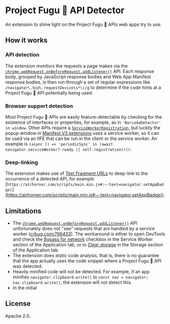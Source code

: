 # Project Fugu 🐡 API Detector

An extension to shine light on the Project Fugu 🐡 APIs web apps try to use.

## How it works

### API detection

The extension monitors the requests a page makes via the
[`chrome.webRequest.onBeforeRequest.addListener()`](https://developer.chrome.com/docs/extensions/reference/webRequest/#event-onBeforeRequest)
API. Each response body, grouped by JavaScript response bodies and Web App
Manifest response bodies, is then run through a set of regular expressions like
`/navigator\.hid\.requestDevice\s*\(/g` to determine if the code hints at a
Project Fugu 🐡 API potentially being used.

### Browser support detection

Most Project Fugu 🐡 APIs are easily feature-detectable by checking for the
existence of interfaces or properties, for example, as in
`'BarcodeDetector' in window`. Other APIs require a
[`ServiceWorkerRegistration`](https://developer.mozilla.org/en-US/docs/Web/API/ServiceWorkerRegistration),
but luckily the popup window in
[Manifest V3 extensions](https://developer.chrome.com/docs/extensions/mv3/intro/)
uses a service worker, so it can be used via an IIFE that can be run in the
client or the service worker. An example is
`(async () => 'periodicSync' in (await navigator.serviceWorker?.ready || self.registration))()`.

### Deep-linking

The extension makes use of [Text Fragment URLs](https://web.dev/text-fragments/)
to deep-link to the occurrence of a detected API, for example
[`https://airhorner.com/scripts/main.min.js#:~:text=navigator.setAppBadge(`](https://airhorner.com/scripts/main.min.js#:~:text=navigator.setAppBadge().

## Limitations

- The
  [`chrome.webRequest.onBeforeRequest.addListener()`](https://developer.chrome.com/docs/extensions/reference/webRequest/#event-onBeforeRequest)
  API unfortunately does not "see" requests that are handled by a service worker
  ([crbug.com/766433](https://crbug.com/766433)). The workaround is either to
  open DevTools and check the
  [Bypass for network](https://developer.chrome.com/docs/devtools/progressive-web-apps/#:~:text=bypass%20for%20network)
  checkbox in the Service Worker section of the Application tab, or to
  [Clear storage](https://developer.chrome.com/docs/devtools/progressive-web-apps/#clear-storage)
  in the Storage section of the Application tab.
- The extension does _static_ code analysis, that is, there is no guarantee that
  the app actually uses the code snippet where a Project Fugu 🐡 API was
  detected.
- Heavily minified code will not be detected. For example, if an app minifies
  `navigator.clipboard.write()` to
  `const nav = navigator; nav.clipboard.write()`, the extension will not detect
  this.
- In the initial

## License

Apache 2.0.
